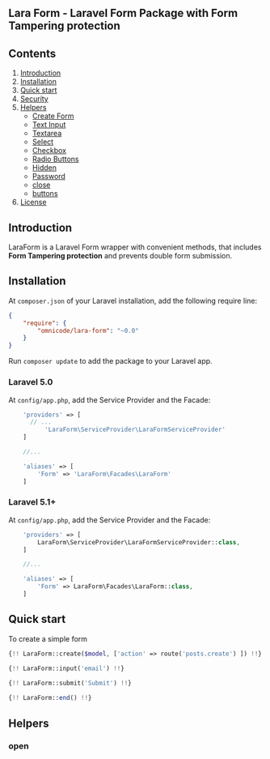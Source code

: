 ## Lara Form - Laravel Form Package with Form Tampering protection

## Contents

1. <a href="#introduction">Introduction</a>
2. <a href="#installation">Installation</a>
3. <a href="#quick-start">Quick start</a>
3. <a href="#security">Security</a>
4. <a href="#helpers">Helpers</a>
    * <a href="#form-create">Create Form</a>
    * <a href="#form-text-input">Text Input</a>
    * <a href="#form-textarea">Textarea</a>
    * <a href="#form-select">Select</a>
    * <a href="#form-checkbox">Checkbox</a>
    * <a href="#form-radio">Radio Buttons</a>
    * <a href="#form-hidden">Hidden</a>
    * <a href="#form-password">Password</a>
    * <a href="#form-close">close</a>
    * <a href="#form-buttons">buttons</a>
5. <a href="#license">License</a>

## <a id="introduction"></a>Introduction

LaraForm is a Laravel Form wrapper with convenient methods, that includes **Form Tampering protection** and prevents double form submission.

## <a id="installation"></a>Installation

At `composer.json` of your Laravel installation, add the following require line:

``` json
{
    "require": {
        "omnicode/lara-form": "~0.0"
    }
}
```

Run `composer update` to add the package to your Laravel app.

### Laravel 5.0

At `config/app.php`, add the Service Provider and the Facade:

```php
    'providers' => [
      // ...
		  'LaraForm\ServiceProvider\LaraFormServiceProvider'
    ]

	//...

    'aliases' => [
        'Form' => 'LaraForm\Facades\LaraForm'
    ]
```

### Laravel 5.1+

At `config/app.php`, add the Service Provider and the Facade:

```php
    'providers' => [
        LaraForm\ServiceProvider\LaraFormServiceProvider::class,
    ]

    //...

    'aliases' => [
        'Form' => LaraForm\Facades\LaraForm::class,
    ]
```

## <a id="quick-start"></a>Quick start

To create a simple form

```php
{!! LaraForm::create($model, ['action' => route('posts.create') ]) !!}
					
{!! LaraForm::input('email') !!}

{!! LaraForm::submit('Submit') !!}

{!! LaraForm::end() !!}
```

## <a id="helpers"></a>Helpers

### <a id="form-open"></a>open
